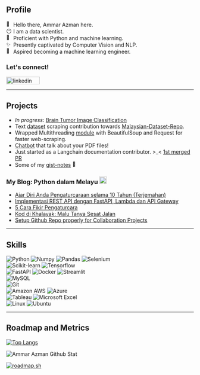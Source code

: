 ## Profile

<img src="https://fonts.gstatic.com/s/e/notoemoji/latest/1f44b_1f3fb/512.gif" alt="👋" width="15" height="15"> Hello there, Ammar Azman here.<br>
<img src="https://fonts.gstatic.com/s/e/notoemoji/latest/1f636_200d_1f32b_fe0f/512.gif" alt="😶" width="15" height="15">   I am a data scientist.<br> 
<img src="https://fonts.gstatic.com/s/e/notoemoji/latest/1f40d/512.gif" alt="🐍" width="15" height="15">   Proficient with Python and machine learning.<br> 
<img src="https://fonts.gstatic.com/s/e/notoemoji/latest/2728/512.gif" alt="✨" width="15" height="15">   Presently captivated by Computer Vision and NLP. <br> 
<img src="https://fonts.gstatic.com/s/e/notoemoji/latest/1f680/512.gif" alt="🚀" width="15" height="15">   Aspired becoming a machine learning engineer.<br> 
### Let's connect! <br>
[<img src="https://img.shields.io/badge/linkedin-%230077B5.svg?style=for-the-badge&logo=linkedin&logoColor=white" alt="linkedin" width="90" height="20">](https://www.linkedin.com/in/ammar-azman/)<br> 


---

## Projects
- *In progress*: [Brain Tumor Image Classification](https://www.kaggle.com/code/ammarazman98/brain-tumor-classification-tensorflow#Modelling)
- Text [dataset](https://huggingface.co/Ammar-Azman) scraping contribution towards [Malaysian-Dataset-Repo](https://github.com/mesolitica/malaysian-dataset/tree/master).
- Wrapped Multithreading [module](https://github.com/Ammar-Azman/xtractor) with BeautifulSoup and Request for faster web-scraping.
- [Chatbot](https://github.com/Ammar-Azman/chat-gpt-pdf) that talk about your PDF files!
- Just started as a Langchain documentation contributor. >_< [1st merged PR](https://github.com/langchain-ai/langchain/pull/15569)
- Some of my [gist-notes](https://gist.github.com/Ammar-Azman) <img src="https://fonts.gstatic.com/s/e/notoemoji/latest/1f47b/512.gif" alt="👻" width="15" height="15"><br> 


### My Blog: Python dalam Melayu <img src="https://fonts.gstatic.com/s/e/notoemoji/latest/270f_fe0f/512.gif" alt="✏" width="20" height="20">
<!-- BLOG-POST-LIST:START -->
- [Ajar Diri Anda Pengaturcaraan selama 10 Tahun &lpar;Terjemahan&rpar;](https://ammarazman.hashnode.dev/ajar-diri-anda-pengaturcaraan-selama-10-tahun-terjemahan)
- [Implementasi REST API dengan FastAPI, Lambda dan API Gateway](https://ammarazman.hashnode.dev/implementasi-rest-api-dengan-fastapi-lambda-dan-api-gateway)
- [5 Cara Fikir Pengaturcara](https://ammarazman.hashnode.dev/5-cara-fikir-pengaturcara)
- [Kod di Khalayak: Malu Tanya Sesat Jalan](https://ammarazman.hashnode.dev/kod-di-khalayak-malu-tanya-sesat-jalan)
- [Setup Github Repo properly for Collaboration Projects](https://ammarazman.hashnode.dev/setup-github-repo-properly-for-collaboration-projects)
<!-- BLOG-POST-LIST:END -->
---
## Skills
![Python](https://img.shields.io/badge/Python-FFD43B?style=for-the-badge&logo=python&logoColor=blue) ![Numpy](https://img.shields.io/badge/Numpy-777BB4?style=for-the-badge&logo=numpy&logoColor=white) ![Pandas](https://img.shields.io/badge/Pandas-2C2D72?style=for-the-badge&logo=pandas&logoColor=white) ![Selenium](https://img.shields.io/badge/Selenium-43B02A?style=for-the-badge&logo=Selenium&logoColor=white)<br>
![Scikit-learn](https://img.shields.io/badge/scikit_learn-F7931E?style=for-the-badge&logo=scikit-learn&logoColor=white) ![Tensorflow](https://img.shields.io/badge/TensorFlow-FF6F00?style=for-the-badge&logo=tensorflow&logoColor=white)<br>
![FastAPI](https://img.shields.io/badge/fastapi-109989?style=for-the-badge&logo=FASTAPI&logoColor=white) ![Docker](https://img.shields.io/badge/Docker-2CA5E0?style=for-the-badge&logo=docker&logoColor=white) ![Streamlit](https://img.shields.io/badge/Streamlit-FF4B4B?style=for-the-badge&logo=Streamlit&logoColor=white)<br>
![MySQL](https://img.shields.io/badge/mysql-%2300f.svg?style=for-the-badge&logo=mysql&logoColor=white)<br>
![Git](https://img.shields.io/badge/git-%23F05033.svg?style=for-the-badge&logo=git&logoColor=white)<br>
![Amazon AWS](https://img.shields.io/badge/Amazon_AWS-FF9900?style=for-the-badge&logo=amazonaws&logoColor=white) ![Azure](https://img.shields.io/badge/azure-%230072C6.svg?style=for-the-badge&logo=microsoftazure&logoColor=white)<br>
![Tableau](https://img.shields.io/badge/Tableau-E97627?style=for-the-badge&logo=Tableau&logoColor=white) ![Microsoft Excel](https://img.shields.io/badge/Microsoft_Excel-217346?style=for-the-badge&logo=microsoft-excel&logoColor=white)<br>
![Linux](https://img.shields.io/badge/Linux-FCC624?style=for-the-badge&logo=linux&logoColor=black) ![Ubuntu](https://img.shields.io/badge/Ubuntu-E95420?style=for-the-badge&logo=ubuntu&logoColor=white)

---
## Roadmap and Metrics
[![Top Langs](https://github-readme-stats.vercel.app/api/top-langs/?username=Ammar-Azman&show_icons=True&hide_border=True&theme=tokyonight)](https://github.com/anuraghazra/github-readme-stats)

<img allign="left" alt="Ammar Azman Github Stat" src="https://github-readme-stats.vercel.app/api?username=Ammar-Azman&show_icons=True&hide_border=True&theme=tokyonight" /> 

[![roadmap.sh](https://api.roadmap.sh/v1-badge/wide/64acfd9614678473bb612dd3?variant=dark&roadmaps=python%2Cdevops%2Cdocker)](https://roadmap.sh)


